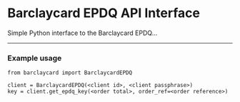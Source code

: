 # Barclaycard EPDQ API Interface

Simple Python interface to the Barclaycard EPDQ...

---

### Example usage

	from barclaycard import BarclaycardEPDQ
	
	client = BarclaycardEPDQ(<client id>, <client passphrase>)
	key = client.get_epdq_key(<order total>, order_ref=<order reference>)